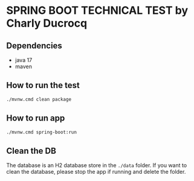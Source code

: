 # SPRING BOOT TECHNICAL TEST by Charly Ducrocq

## Dependencies
- java 17
- maven

## How to run the test
```sh
./mvnw.cmd clean package
```

## How to run app
```sh
./mvnw.cmd spring-boot:run
```

## Clean the DB
The database is an H2 database store in the `./data` folder.
If you want to clean the database, please stop the app if running and delete the folder.